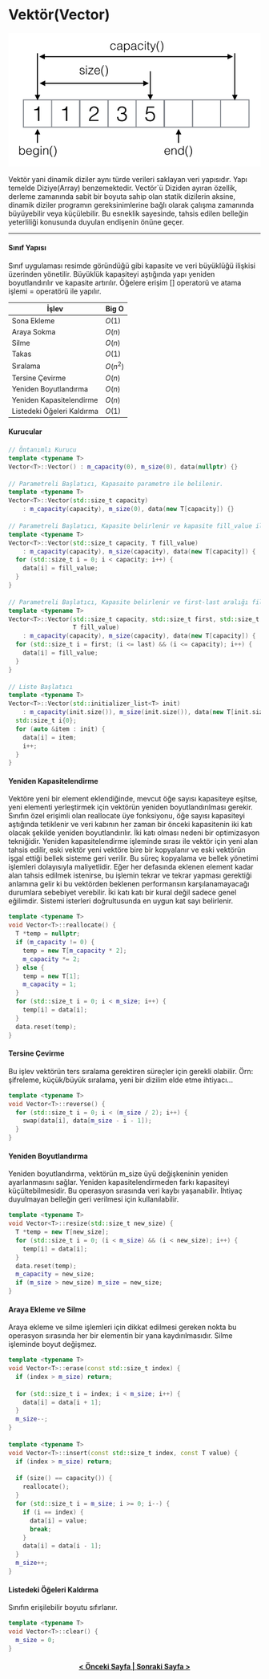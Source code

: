 # Vektör(Vector)

![vector](img/vector.png)

Vektör yani dinamik diziler aynı türde verileri saklayan veri yapısıdır. Yapı temelde Diziye(Array) benzemektedir. Vectör`ü Diziden ayıran özellik, derleme zamanında sabit bir boyuta sahip olan statik dizilerin aksine, dinamik diziler programın gereksinimlerine bağlı olarak çalışma zamanında büyüyebilir veya küçülebilir. Bu esneklik sayesinde, tahsis edilen belleğin yeterliliği konusunda duyulan endişenin önüne geçer.

---

#### Sınıf Yapısı

Sınıf uygulaması resimde göründüğü gibi kapasite ve veri büyüklüğü ilişkisi üzerinden yönetilir. Büyüklük kapasiteyi aştığında yapı yeniden boyutlandırılır ve kapasite artırılır. Öğelere erişim [] operatorü ve atama işlemi = operatörü ile yapılır. 

| İşlev                      | Big O    |
| -------------------------- | -------- |
| Sona Ekleme                | $O(1)$   |
| Araya Sokma                | $O(n)$   |
| Silme                      | $O(n)$   |
| Takas                      | $O(1)$   |
| Sıralama                   | $O(n^2)$ |
| Tersine Çevirme            | $O(n)$   |
| Yeniden Boyutlandırma      | $O(n)$   |
| Yeniden Kapasitelendirme   | $O(n)$   |
| Listedeki Öğeleri Kaldırma | $O(1)$   |


#### Kurucular

```cpp
// Öntanımlı Kurucu
template <typename T>
Vector<T>::Vector() : m_capacity(0), m_size(0), data(nullptr) {}

// Parametreli Başlatıcı, Kapasaite parametre ile belilenir.
template <typename T>
Vector<T>::Vector(std::size_t capacity)
    : m_capacity(capacity), m_size(0), data(new T[capacity]) {}

// Parametreli Başlatıcı, Kapasite belirlenir ve kapasite fill_value ile başlatılır.
template <typename T>
Vector<T>::Vector(std::size_t capacity, T fill_value)
    : m_capacity(capacity), m_size(capacity), data(new T[capacity]) {
  for (std::size_t i = 0; i < capacity; i++) {
    data[i] = fill_value;
  }
}

// Parametreli Başlatıcı, Kapasite belirlenir ve first-last aralığı fill_value ile başlatılır.
template <typename T>
Vector<T>::Vector(std::size_t capacity, std::size_t first, std::size_t last,
                  T fill_value)
    : m_capacity(capacity), m_size(capacity), data(new T[capacity]) {
  for (std::size_t i = first; (i <= last) && (i <= capacity); i++) {
    data[i] = fill_value;
  }
}

// Liste Başlatıcı
template <typename T>
Vector<T>::Vector(std::initializer_list<T> init)
    : m_capacity(init.size()), m_size(init.size()), data(new T[init.size()]) {
  std::size_t i{0};
  for (auto &item : init) {
    data[i] = item;
    i++;
  }
}
```

#### Yeniden Kapasitelendirme

Vektöre yeni bir element eklendiğinde, mevcut öğe sayısı kapasiteye eşitse, yeni elementi yerleştirmek için vektörün yeniden boyutlandırılması gerekir. Sınıfın özel erişimli olan reallocate üye fonksiyonu, öğe sayısı kapasiteyi aştığında tetiklenir ve veri kabının her zaman bir önceki kapasitenin iki katı olacak şekilde yeniden boyutlandırılır. İki katı olması nedeni bir optimizasyon tekniğidir. Yeniden kapasitelendirme işleminde sırası ile vektör için yeni alan tahsis edilir, eski vektör yeni vektöre bire bir kopyalanır ve eski vektörün işgal ettiği bellek sisteme geri verilir. Bu süreç kopyalama ve bellek yönetimi işlemleri dolayısıyla maliyetlidir. Eğer her defasında eklenen element kadar alan tahsis edilmek istenirse, bu işlemin tekrar ve tekrar yapması gerektiği anlamına gelir ki bu vektörden beklenen performansın karşılanamayacağı durumlara sebebiyet verebilir. İki katı katı bir kural değil sadece genel eğilimdir. Sistemi isterleri doğrultusunda en uygun kat sayı belirlenir.

```cpp
template <typename T>
void Vector<T>::reallocate() {
  T *temp = nullptr;
  if (m_capacity != 0) {
    temp = new T[m_capacity * 2];
    m_capacity *= 2;
  } else {
    temp = new T[1];
    m_capacity = 1;
  }
  for (std::size_t i = 0; i < m_size; i++) {
    temp[i] = data[i];
  }
  data.reset(temp);
}
```

#### Tersine Çevirme

Bu işlev vektörün ters sıralama gerektiren süreçler için gerekli olabilir. Örn: şifreleme, küçük/büyük sıralama, yeni bir dizilim elde etme ihtiyacı...

```cpp
template <typename T>
void Vector<T>::reverse() {
  for (std::size_t i = 0; i < (m_size / 2); i++) {
    swap(data[i], data[m_size - i - 1]);
  }
}
```

#### Yeniden Boyutlandırma

Yeniden boyutlandırma, vektörün m_size üyü değişkeninin yeniden ayarlanmasını sağlar. Yeniden kapasitelendirmeden farkı kapasiteyi küçültebilmesidir. Bu operasyon sırasında veri kaybı yaşanabilir. İhtiyaç duyulmayan belleğin geri verilmesi için kullanılabilir.

```cpp
template <typename T>
void Vector<T>::resize(std::size_t new_size) {
  T *temp = new T[new_size];
  for (std::size_t i = 0; (i < m_size) && (i < new_size); i++) {
    temp[i] = data[i];
  }
  data.reset(temp);
  m_capacity = new_size;
  if (m_size > new_size) m_size = new_size;
}
```

#### Araya Ekleme ve Silme 

Araya ekleme ve silme işlemleri için dikkat edilmesi gereken nokta bu operasyon sırasında her bir elementin bir yana kaydırılmasıdır. Silme işleminde boyut değişmez.

```cpp
template <typename T>
void Vector<T>::erase(const std::size_t index) {
  if (index > m_size) return;

  for (std::size_t i = index; i < m_size; i++) {
    data[i] = data[i + 1];
  }
  m_size--;
}

template <typename T>
void Vector<T>::insert(const std::size_t index, const T value) {
  if (index > m_size) return;

  if (size() == capacity()) {
    reallocate();
  }
  for (std::size_t i = m_size; i >= 0; i--) {
    if (i == index) {
      data[i] = value;
      break;
    }
    data[i] = data[i - 1];
  }
  m_size++;
}
```

#### Listedeki Öğeleri Kaldırma

Sınıfın erişilebilir boyutu sıfırlanır.

```cpp
template <typename T>
void Vector<T>::clear() {
  m_size = 0;
}
```

<h4 align="center"><a href="/array">< Önceki Sayfa | <a href="/stack">Sonraki Sayfa ></a></a></h4>